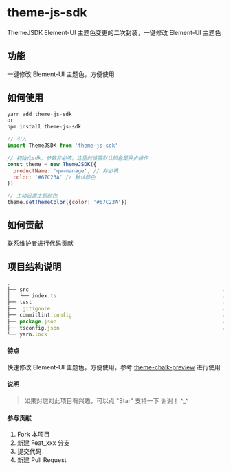 # theme-js-sdk

ThemeJSDK Element-UI 主题色变更的二次封装，一键修改 Element-UI 主题色

## 功能

一键修改 Element-UI 主题色，方便使用

## 如何使用

``` js
yarn add theme-js-sdk 
or
npm install theme-js-sdk

// 引入
import ThemeJSDK from 'theme-js-sdk'

// 初始化sdk，参数非必填。这里的设置默认颜色是异步操作
const theme = new ThemeJSDK({ 
  productName: 'qw-manage', // 非必填
  color: '#67C23A' // 默认颜色
})

// 主动设置主题颜色
theme.setThemeColor({color: '#67C23A'})

```
## 如何贡献

联系维护者进行代码贡献
## 项目结构说明
``` js
.
├── src                                                               // 源代码文件夹
│   └── index.ts                                                      // 实现代码
├── test                                                              // 测试
├── .gitignore                                                        // git 忽略文件
├── commitlint.config                                                 // commitlint 配置文件
├── package.json                                                      // npm 模块描述文件
├── tsconfig.json                                                     // TS 配置文件
└── yarn.lock   
```

#### 特点
快速修改 Element-UI 主题色，方便使用，参考 [theme-chalk-preview](https://github.com/ElementUI/theme-chalk-preview) 进行使用

#### 说明
> 如果对您对此项目有兴趣，可以点 "Star" 支持一下 谢谢！ ^_^
#### 参与贡献
1. Fork 本项目
2. 新建 Feat_xxx 分支
3. 提交代码
4. 新建 Pull Request
